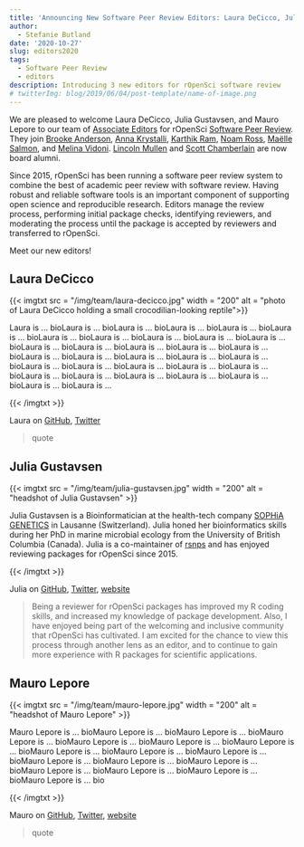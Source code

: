 ```yaml
---
title: 'Announcing New Software Peer Review Editors: Laura DeCicco, Julia Gustavsen, Mauro Lepore'
author:
  - Stefanie Butland
date: '2020-10-27'
slug: editors2020
tags:
  - Software Peer Review
  - editors
description: Introducing 3 new editors for rOpenSci software review
# twitterImg: blog/2019/06/04/post-template/name-of-image.png
---
```


We are pleased to welcome Laura DeCicco, Julia Gustavsen, and Mauro Lepore to our team of [Associate Editors](/software-review/#editors) for rOpenSci [Software Peer Review](/software-review/). 
They join [Brooke Anderson](/blog/2019/01/31/more_editors/), [Anna Krystalli](/blog/2018/06/22/new_editors/), [Karthik Ram](/author/karthik-ram/), [Noam Ross](/author/noam-ross/), [Maëlle Salmon](/author/maëlle-salmon/), and [Melina Vidoni](/blog/2019/01/31/more_editors/). 
[Lincoln Mullen](/blog/2018/06/22/new_editors/) and [Scott Chamberlain](/author/scott-chamberlain/) are now board alumni. 

Since 2015, rOpenSci has been running a software peer review system to combine the best of academic peer review with software review. 
Having robust and reliable software tools is an important component of supporting open science and reproducible research.
Editors manage the review process, performing initial package checks, identifying reviewers, and moderating the process until the package is accepted by reviewers and transferred to rOpenSci. 

Meet our new editors!

## Laura DeCicco

{{< imgtxt src = "/img/team/laura-decicco.jpg" width = "200" alt = "photo of Laura DeCicco holding a small crocodilian-looking reptile">}} 

Laura is ... bioLaura is ... bioLaura is ... bioLaura is ... bioLaura is ... bioLaura is ... bioLaura is ... bioLaura is ... bioLaura is ... bioLaura is ... bioLaura is ... bioLaura is ... bioLaura is ... bioLaura is ... bioLaura is ... bioLaura is ... bioLaura is ... bioLaura is ... bioLaura is ... bioLaura is ... bioLaura is ... bioLaura is ... bioLaura is ... bioLaura is ... bioLaura is ... bioLaura is ... bioLaura is ... bioLaura is ... bioLaura is ... bioLaura is ... bioLaura is ... bioLaura is ... bioLaura is ... 

{{< /imgtxt >}}

Laura on [GitHub](https://github.com/ldecicco-USGS), [Twitter](https://twitter.com/DeCiccoDonk)

> quote



## Julia Gustavsen

{{< imgtxt src = "/img/team/julia-gustavsen.jpg" width = "200" alt = "headshot of Julia Gustavsen" >}} 

Julia Gustavsen is a Bioinformatician at the health-tech company [SOPHiA GENETICS](https://www.sophiagenetics.com/) in Lausanne (Switzerland). Julia honed her bioinformatics skills during her PhD in marine microbial ecology from the University of British Columbia (Canada). Julia is a co-maintainer of [rsnps](https://github.com/ropensci/rsnps) and has enjoyed reviewing packages for rOpenSci since 2015. 

{{< /imgtxt >}}


Julia on [GitHub](https://github.com/jooolia), [Twitter](https://twitter.com/JuliaGustavsen), [website](https://www.juliagustavsen.com/)

> Being a reviewer for rOpenSci packages has improved my R coding skills, and increased my knowledge of package development. Also, I have enjoyed being part of the welcoming and inclusive community that rOpenSci has cultivated. I am excited for the chance to view this process through another lens as an editor, and to continue to gain more experience with R packages for scientific applications. 


## Mauro Lepore

{{< imgtxt src = "/img/team/mauro-lepore.jpg" width = "200" alt = "headshot of Mauro Lepore" >}}

Mauro Lepore is ... bioMauro Lepore is ... bioMauro Lepore is ... bioMauro Lepore is ... bioMauro Lepore is ... bioMauro Lepore is ... bioMauro Lepore is ... bioMauro Lepore is ... bioMauro Lepore is ... bioMauro Lepore is ... bioMauro Lepore is ... bioMauro Lepore is ... bioMauro Lepore is ... bioMauro Lepore is ... bioMauro Lepore is ... bioMauro Lepore is ... bioMauro Lepore is ... bio

{{< /imgtxt >}}

Mauro on [GitHub](https://github.com/maurolepore), [Twitter](https://twitter.com/mauro_lepore), [website](https://maurolepore.github.io/)

> quote




